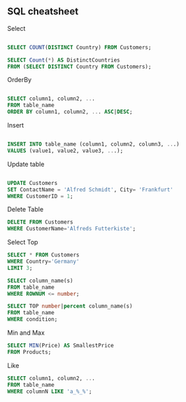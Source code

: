 ## SQL cheatsheet

Select

```sql

SELECT COUNT(DISTINCT Country) FROM Customers;

SELECT Count(*) AS DistinctCountries
FROM (SELECT DISTINCT Country FROM Customers);

```

OrderBy

```sql

SELECT column1, column2, ...
FROM table_name
ORDER BY column1, column2, ... ASC|DESC;

```

Insert

```sql

INSERT INTO table_name (column1, column2, column3, ...)
VALUES (value1, value2, value3, ...);

```

Update table

```sql

UPDATE Customers
SET ContactName = 'Alfred Schmidt', City= 'Frankfurt'
WHERE CustomerID = 1;

```
Delete Table

```sql
DELETE FROM Customers
WHERE CustomerName='Alfreds Futterkiste';
```

Select Top

```sql
SELECT * FROM Customers
WHERE Country='Germany'
LIMIT 3;

SELECT column_name(s)
FROM table_name
WHERE ROWNUM <= number;

SELECT TOP number|percent column_name(s)
FROM table_name
WHERE condition;
```

Min and Max
```sql
SELECT MIN(Price) AS SmallestPrice
FROM Products;
```

Like
```sql
SELECT column1, column2, ...
FROM table_name
WHERE columnN LIKE 'a_%_%';
```


```sql

```



```sql

```


```sql

```
